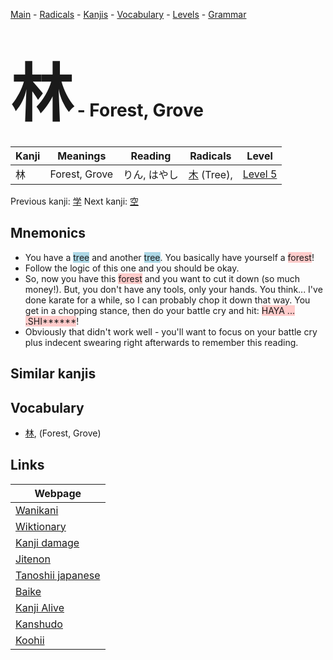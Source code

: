 <style> bigfont {font-size: 100px}</style>
[Main](../README.md) -
[Radicals](../radicals.md) -
[Kanjis](../kanjis.md) -
[Vocabulary](../vocabulary.md) -
[Levels](../levels.md) -
[Grammar](../grammar.md)
# <bigfont> 林</bigfont> - Forest, Grove 

| Kanji | Meanings | Reading | Radicals | Level |
| --- | --- | --- | --- | --- |
| 林 | Forest, Grove | りん, はやし | [木](../radicals/木.md) (Tree),  | [Level 5](../levels/wk_level5.md) |

Previous kanji: [学](学.md) Next kanji: [空](空.md) 

## Mnemonics
 * You have a <span style="background-color:#ADD8E6"> tree</span> and another <span style="background-color:#ADD8E6"> tree</span>. You basically have yourself a <span style="background-color:#ffcccb"> forest</span>!
* Follow the logic of this one and you should be okay.
* So, now you have this <span style="background-color:#ffcccb"> forest</span> and you want to cut it down (so much money!). But, you don't have any tools, only your hands. You think... I've done karate for a while, so I can probably chop it down that way. You get in a chopping stance, then do your battle cry and hit: <span style="background-color:#ffcccb"> HAYA ... .SHI******</span>!
* Obviously that didn't work well - you'll want to focus on your battle cry plus indecent swearing right afterwards to remember this reading.


## Similar kanjis
 


## Vocabulary
 * [林](../vocabulary/林.md), (Forest, Grove)



## Links 

| Webpage |
| --- |
| [Wanikani          ](https://www.wanikani.com/kanji/林) |
| [Wiktionary        ](https://en.wiktionary.org/wiki/林) |
| [Kanji damage      ](http://www.kanjidamage.com/kanji/search?utf8=✓&q=林) |
| [Jitenon           ](https://jitenon.com/kanji/林) |
| [Tanoshii japanese ](https://www.tanoshiijapanese.com/dictionary/kanji.cfm?k=林) |
| [Baike             ](https://baike.baidu.com/item/林) |
| [Kanji Alive       ](https://app.kanjialive.com/林) |
| [Kanshudo          ](https://www.kanshudo.com/searchmn?q=林) |
| [Koohii            ](https://kanji.koohii.com/study/kanji/林) |
